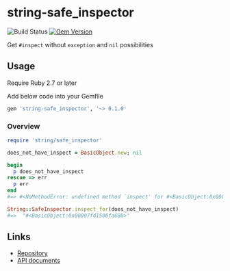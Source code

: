 # string-safe_inspector

![Build Status](https://github.com/kachick/string-safe_inspector/actions/workflows/test_behaviors.yml/badge.svg?branch=main)
[![Gem Version](https://badge.fury.io/rb/string-safe_inspector.svg)](http://badge.fury.io/rb/string-safe_inspector)

Get `#inspect` without `exception` and `nil` possibilities

## Usage

Require Ruby 2.7 or later

Add below code into your Gemfile

```ruby
gem 'string-safe_inspector', '~> 0.1.0'
```

### Overview

```ruby
require 'string/safe_inspector'

does_not_have_inspect = BasicObject.new; nil

begin
  p does_not_have_inspect
rescue => err
  p err
end
#=> #<NoMethodError: undefined method `inspect' for #<BasicObject:0x00007fd1500fa680>>

String::SafeInspector.inspect_for(does_not_have_inspect)
#=>  "#<BasicObject:0x00007fd1500fa680>"
```

## Links

* [Repository](https://github.com/kachick/string-safe_inspector)
* [API documents](https://kachick.github.io/string-safe_inspector/)
